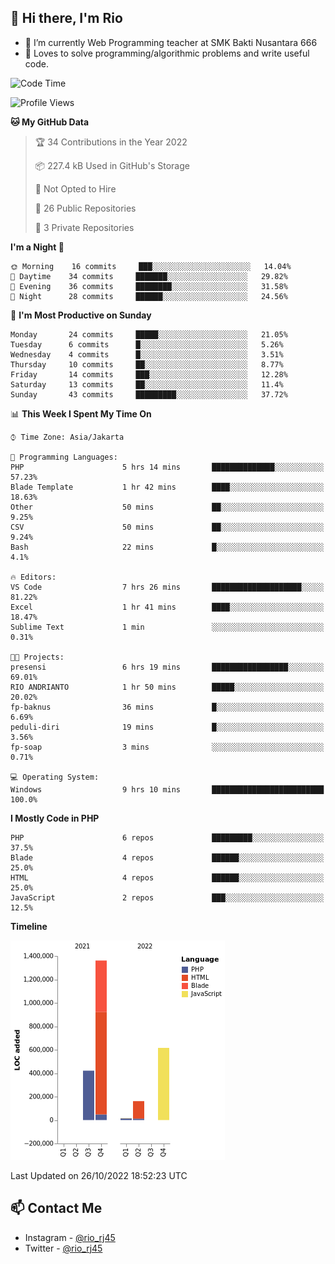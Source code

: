 ## 👋 Hi there, I'm Rio 

-  🔭 I’m currently Web Programming teacher at SMK Bakti Nusantara 666
-  💬 Loves to solve programming/algorithmic problems and write useful code.

<!--START_SECTION:waka-->
![Code Time](http://img.shields.io/badge/Code%20Time-678%20hrs%2021%20mins-blue)

![Profile Views](http://img.shields.io/badge/Profile%20Views-0-blue)

**🐱 My GitHub Data** 

> 🏆 34 Contributions in the Year 2022
 > 
> 📦 227.4 kB Used in GitHub's Storage 
 > 
> 🚫 Not Opted to Hire
 > 
> 📜 26 Public Repositories 
 > 
> 🔑 3 Private Repositories  
 > 
**I'm a Night 🦉** 

```text
🌞 Morning    16 commits     ███░░░░░░░░░░░░░░░░░░░░░░   14.04% 
🌆 Daytime    34 commits     ███████░░░░░░░░░░░░░░░░░░   29.82% 
🌃 Evening    36 commits     ████████░░░░░░░░░░░░░░░░░   31.58% 
🌙 Night      28 commits     ██████░░░░░░░░░░░░░░░░░░░   24.56%

```
📅 **I'm Most Productive on Sunday** 

```text
Monday       24 commits     █████░░░░░░░░░░░░░░░░░░░░   21.05% 
Tuesday      6 commits      █░░░░░░░░░░░░░░░░░░░░░░░░   5.26% 
Wednesday    4 commits      █░░░░░░░░░░░░░░░░░░░░░░░░   3.51% 
Thursday     10 commits     ██░░░░░░░░░░░░░░░░░░░░░░░   8.77% 
Friday       14 commits     ███░░░░░░░░░░░░░░░░░░░░░░   12.28% 
Saturday     13 commits     ██░░░░░░░░░░░░░░░░░░░░░░░   11.4% 
Sunday       43 commits     █████████░░░░░░░░░░░░░░░░   37.72%

```


📊 **This Week I Spent My Time On** 

```text
⌚︎ Time Zone: Asia/Jakarta

💬 Programming Languages: 
PHP                      5 hrs 14 mins       ██████████████░░░░░░░░░░░   57.23% 
Blade Template           1 hr 42 mins        ████░░░░░░░░░░░░░░░░░░░░░   18.63% 
Other                    50 mins             ██░░░░░░░░░░░░░░░░░░░░░░░   9.25% 
CSV                      50 mins             ██░░░░░░░░░░░░░░░░░░░░░░░   9.24% 
Bash                     22 mins             █░░░░░░░░░░░░░░░░░░░░░░░░   4.1%

🔥 Editors: 
VS Code                  7 hrs 26 mins       ████████████████████░░░░░   81.22% 
Excel                    1 hr 41 mins        ████░░░░░░░░░░░░░░░░░░░░░   18.47% 
Sublime Text             1 min               ░░░░░░░░░░░░░░░░░░░░░░░░░   0.31%

🐱‍💻 Projects: 
presensi                 6 hrs 19 mins       █████████████████░░░░░░░░   69.01% 
RIO ANDRIANTO            1 hr 50 mins        █████░░░░░░░░░░░░░░░░░░░░   20.02% 
fp-baknus                36 mins             █░░░░░░░░░░░░░░░░░░░░░░░░   6.69% 
peduli-diri              19 mins             █░░░░░░░░░░░░░░░░░░░░░░░░   3.56% 
fp-soap                  3 mins              ░░░░░░░░░░░░░░░░░░░░░░░░░   0.71%

💻 Operating System: 
Windows                  9 hrs 10 mins       █████████████████████████   100.0%

```

**I Mostly Code in PHP** 

```text
PHP                      6 repos             █████████░░░░░░░░░░░░░░░░   37.5% 
Blade                    4 repos             ██████░░░░░░░░░░░░░░░░░░░   25.0% 
HTML                     4 repos             ██████░░░░░░░░░░░░░░░░░░░   25.0% 
JavaScript               2 repos             ███░░░░░░░░░░░░░░░░░░░░░░   12.5%

```


**Timeline**

![Chart not found](https://raw.githubusercontent.com/neushepa/neushepa/main/charts/bar_graph.png) 


 Last Updated on 26/10/2022 18:52:23 UTC
<!--END_SECTION:waka-->

## 📫 Contact Me
- Instagram - [@rio_rj45](https://www.instagram.com/rio_rj45/)
- Twitter - [@rio_rj45](https://twitter.com/rio_rj45)
